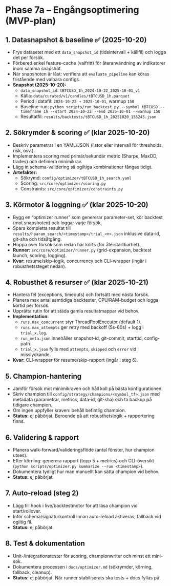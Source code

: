# Phase 7a – Engångsoptimering (MVP-plan)

## 1. Datasnapshot & baseline ✅ (2025-10-20)
- Frys datasetet med ett `data_snapshot_id` (tidsintervall + källfil) och logga det per försök.
- Förbered enkel feature-cache (valfritt) för återanvändning av indikatorer inom samma snapshot.
- När snapshoten är låst: verifiera att `evaluate_pipeline` kan köras fristående med valbara configs.
- **Snapshot (2025-10-20):**
  - `data_snapshot_id`: `tBTCUSD_1h_2024-10-22_2025-10-01_v1`
  - Källa: `data/curated/v1/candles/tBTCUSD_1h.parquet`
  - Period i datafil: `2024-10-22 → 2025-10-01`, warmup `150`
  - Baseline-run: `python scripts/run_backtest.py --symbol tBTCUSD --timeframe 1h --start 2024-10-22 --end 2025-10-01 --warmup 150`
  - Resultatfil: `results/backtests/tBTCUSD_1h_20251020_155245.json`

## 2. Sökrymder & scoring ✅ (klar 2025-10-20)
- Beskriv parametrar i en YAML/JSON (listor eller intervall för thresholds, risk, osv.).
- Implementera scoring med primär/sekundär metric (Sharpe, MaxDD, trades) och definiera minimikrav.
- Lägg in schema-validering så ogiltiga kombinationer fångas tidigt.
- **Artefakter:**
  - Sökrymd: `config/optimizer/tBTCUSD_1h_search.yaml`
  - Scoring: `src/core/optimizer/scoring.py`
  - Constraints: `src/core/optimizer/constraints.py`

## 3. Körmotor & loggning ✅ (klar 2025-10-20)
- Bygg en “optimizer runner” som genererar parameter-set, kör backtest (mot snapshoten) och loggar varje försök.
- Spara kompletta resultat till `results/hparam_search/<timestamp>/trial_<n>.json` inklusive data-id, git-sha och tidsåtgång.
- Hoppa över försök som redan har körts (för återstartbarhet).
- **Runner:** `src/core/optimizer/runner.py` (grid-expansion, backtest launch, scoring, logging).
- **Kvar:** resume/skip-logik, concurrency och CLI-wrapper (ingår i robusthetssteget nedan).

## 4. Robusthet & resurser ✅ (klar 2025-10-21)
- Hantera fel (exceptions, timeouts) och fortsätt med nästa försök.
- Planera max antal samtidiga backtester, CPU/RAM-budget och logga körtid per försök.
- Upprätta rutin för att städa gamla resultatmappar vid behov.
- **Implementation:**
  - `runs.max_concurrent` styr ThreadPoolExecutor (default 1).
  - `runs.max_attempts` ger retry med backoff (5s-60s) + logg i `trial_x.log`.
  - `run_meta.json` innehåller snapshot-id, git-commit, starttid, config-path.
  - `trial_x.json` fylls med `attempts`, `skipped` och `error` vid misslyckande.
- **Kvar:** CLI-wrapper för resume/skip-rapport (ingår i steg 6).

## 5. Champion-hantering
- Jämför försök mot minimikraven och håll koll på bästa konfigurationen.
- Skriv champion till `config/strategy/champions/<symbol_tf>.json` med metadata (parametrar, metrics, data-id, git-sha) och ta backup på tidigare champion.
- Om ingen uppfyller kraven: behåll befintlig champion.
- **Status:** ej påbörjat. Beroende på att robusthetslogik + rapportering finns.

## 6. Validering & rapport
- Planera walk-forward/valideringsflöde (antal fönster, hur champion utses).
- Efter körning: generera rapport (topp 5 + metrics) och CLI-översikt (`python scripts/optimizer.py summarize --run <timestamp>`).
- Dokumentera tydligt hur man manuellt kan sätta champion vid behov.
- **Status:** ej påbörjat.

## 7. Auto-reload (steg 2)
- Lägg till hook i live/backtestmotor för att läsa champion vid start/rollover.
- Inför schema/signaturkontroll innan auto-reload aktiveras; fallback vid ogiltig fil.
- **Status:** ej påbörjat.

## 8. Test & dokumentation
- Unit-/integrationstester för scoring, championwriter och minst ett mini-sök.
- Dokumentera processen i `docs/optimizer.md` (sökrymder, körning, fallback, cleanup).
- **Status:** ej påbörjat. När runner stabiliserats ska tests + docs fyllas på.

